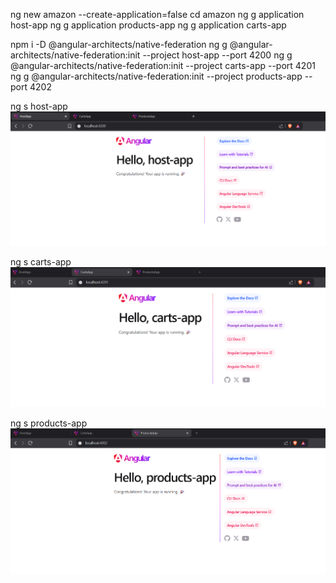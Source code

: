 ng new amazon --create-application=false
cd amazon
ng g application host-app
ng g application products-app 
ng g application carts-app   


npm i -D @angular-architects/native-federation 
ng g @angular-architects/native-federation:init --project host-app --port 4200
ng g @angular-architects/native-federation:init --project carts-app --port 4201
ng g @angular-architects/native-federation:init --project products-app --port 4202


ng s host-app
![alt text](image.png)

ng s carts-app
![alt text](image-1.png)

ng s products-app
![alt text](image-2.png)


